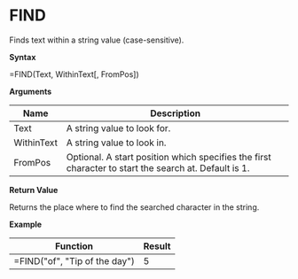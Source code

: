 # FIND

Finds text within a string value (case-sensitive).

**Syntax**

=FIND(Text, WithinText\[, FromPos\])

**Arguments**

| Name       | Description                                                                                          |
|------------|------------------------------------------------------------------------------------------------------|
| Text       | A string value to look for.                                                                          |
| WithinText | A string value to look in.                                                                           |
| FromPos    | Optional. A start position which specifies the first character to start the search at. Default is 1. |

**Return Value**

Returns the place where to find the searched character in the string.

**Example**

| Function                      | Result |
|-------------------------------|--------|
| =FIND("of", "Tip of the day") | 5      |
